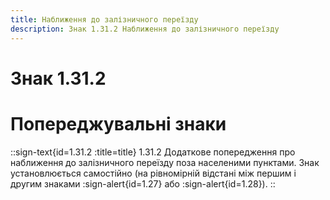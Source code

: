 ```yaml
---
title: Наближення до залізничного переїзду
description: Знак 1.31.2 Наближення до залізничного переїзду
---
```

# Знак 1.31.2
# Попереджувальні знаки
::sign-text{id=1.31.2 :title=title}
1.31.2 Додаткове попередження про наближення до залізничного переїзду поза населеними пунктами.
Знак установлюється самостійно (на рівномірній відстані між першим і другим знаками :sign-alert{id=1.27} або :sign-alert{id=1.28}).
::
